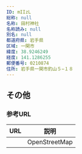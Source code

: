 ```yaml
---
ID: mIIzL
総称: null
名称: 田村神社
名称読み: null
別名: null
都道府県: 岩手県
区域: 一関市
緯度: 38.9246249
経度: 141.1286255
郵便番号: 0210874
住所: 岩手県一関市釣山５−１８
---
```


## その他

### 参考URL

| URL | 説明          |
| --- | ------------- |
|     | OpenStreetMap |
